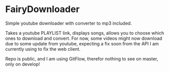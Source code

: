 # FairyDownloader
Simple youtube downloader with converter to mp3 included.

Takes a youtube PLAYLIST link, displays songs, allows you to choose which ones to download and convert.
For now, some videos might now download due to some update from youtube, expecting a fix soon from the API I am currently using to fix the web client.

Repo is public, and I am using GitFlow, therefor nothing to see on master, only on develop!
